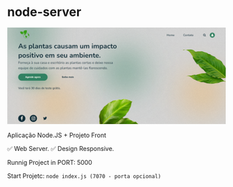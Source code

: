 # node-server

<img src="./views/assets/img/node-server-cover.png" alt="Cover projeto">

Aplicação Node.JS + Projeto Front

✅ Web Server. ✅ Design Responsive.

Runnig Project in PORT: 5000

Start Projetc: `node index.js (7070 - porta opcional)`
